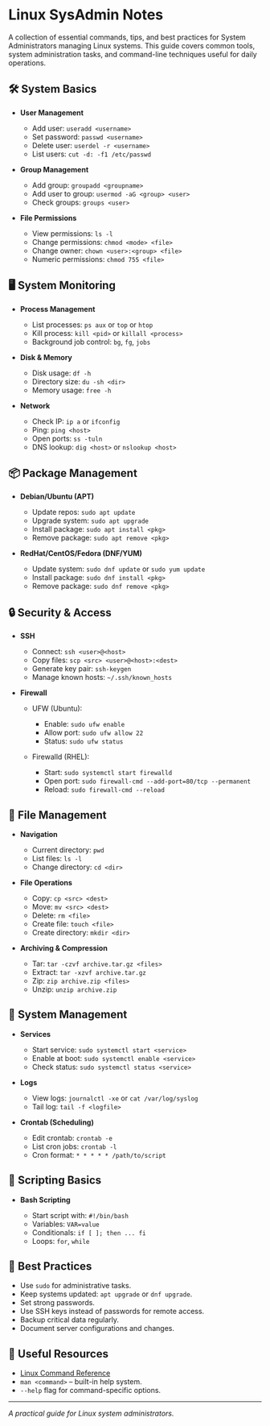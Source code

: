# Linux SysAdmin Notes

A collection of essential commands, tips, and best practices for System Administrators managing Linux systems. This guide covers common tools, system administration tasks, and command-line techniques useful for daily operations.

## 🛠️ System Basics

* **User Management**

  * Add user: `useradd <username>`
  * Set password: `passwd <username>`
  * Delete user: `userdel -r <username>`
  * List users: `cut -d: -f1 /etc/passwd`

* **Group Management**

  * Add group: `groupadd <groupname>`
  * Add user to group: `usermod -aG <group> <user>`
  * Check groups: `groups <user>`

* **File Permissions**

  * View permissions: `ls -l`
  * Change permissions: `chmod <mode> <file>`
  * Change owner: `chown <user>:<group> <file>`
  * Numeric permissions: `chmod 755 <file>`

## 🖥️ System Monitoring

* **Process Management**

  * List processes: `ps aux` or `top` or `htop`
  * Kill process: `kill <pid>` or `killall <process>`
  * Background job control: `bg`, `fg`, `jobs`

* **Disk & Memory**

  * Disk usage: `df -h`
  * Directory size: `du -sh <dir>`
  * Memory usage: `free -h`

* **Network**

  * Check IP: `ip a` or `ifconfig`
  * Ping: `ping <host>`
  * Open ports: `ss -tuln`
  * DNS lookup: `dig <host>` or `nslookup <host>`

## 📦 Package Management

* **Debian/Ubuntu (APT)**

  * Update repos: `sudo apt update`
  * Upgrade system: `sudo apt upgrade`
  * Install package: `sudo apt install <pkg>`
  * Remove package: `sudo apt remove <pkg>`

* **RedHat/CentOS/Fedora (DNF/YUM)**

  * Update system: `sudo dnf update` or `sudo yum update`
  * Install package: `sudo dnf install <pkg>`
  * Remove package: `sudo dnf remove <pkg>`

## 🔒 Security & Access

* **SSH**

  * Connect: `ssh <user>@<host>`
  * Copy files: `scp <src> <user>@<host>:<dest>`
  * Generate key pair: `ssh-keygen`
  * Manage known hosts: `~/.ssh/known_hosts`

* **Firewall**

  * UFW (Ubuntu):

    * Enable: `sudo ufw enable`
    * Allow port: `sudo ufw allow 22`
    * Status: `sudo ufw status`
  * Firewalld (RHEL):

    * Start: `sudo systemctl start firewalld`
    * Open port: `sudo firewall-cmd --add-port=80/tcp --permanent`
    * Reload: `sudo firewall-cmd --reload`

## 📂 File Management

* **Navigation**

  * Current directory: `pwd`
  * List files: `ls -l`
  * Change directory: `cd <dir>`

* **File Operations**

  * Copy: `cp <src> <dest>`
  * Move: `mv <src> <dest>`
  * Delete: `rm <file>`
  * Create file: `touch <file>`
  * Create directory: `mkdir <dir>`

* **Archiving & Compression**

  * Tar: `tar -czvf archive.tar.gz <files>`
  * Extract: `tar -xzvf archive.tar.gz`
  * Zip: `zip archive.zip <files>`
  * Unzip: `unzip archive.zip`

## 📝 System Management

* **Services**

  * Start service: `sudo systemctl start <service>`
  * Enable at boot: `sudo systemctl enable <service>`
  * Check status: `sudo systemctl status <service>`

* **Logs**

  * View logs: `journalctl -xe` or `cat /var/log/syslog`
  * Tail log: `tail -f <logfile>`

* **Crontab (Scheduling)**

  * Edit crontab: `crontab -e`
  * List cron jobs: `crontab -l`
  * Cron format: `* * * * * /path/to/script`

## 🧪 Scripting Basics

* **Bash Scripting**

  * Start script with: `#!/bin/bash`
  * Variables: `VAR=value`
  * Conditionals: `if [ ]; then ... fi`
  * Loops: `for`, `while`

## 📌 Best Practices

* Use `sudo` for administrative tasks.
* Keep systems updated: `apt upgrade` or `dnf upgrade`.
* Set strong passwords.
* Use SSH keys instead of passwords for remote access.
* Backup critical data regularly.
* Document server configurations and changes.

## 🚀 Useful Resources

* [Linux Command Reference](https://linuxcommand.org)
* `man <command>` – built-in help system.
* `--help` flag for command-specific options.

---

*A practical guide for Linux system administrators.*

